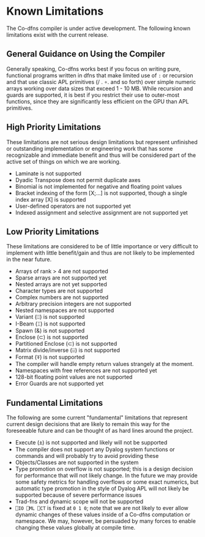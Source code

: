 ﻿# Known Limitations

The Co-dfns compiler is under active development. The following known
limitations exist with the current release.

## General Guidance on Using the Compiler

Generally speaking, Co-dfns works best if you focus on writing pure, 
functional programs written in dfns that make limited use 
of `:` or recursion and that use classic APL primitives (/ . ∘. and 
so forth) over simple numeric arrays working over data sizes that 
exceed 1 - 10 MB. While recursion and guards are supported, it is best if 
you restrict their use to outer-most functions, since they are significantly 
less efficient on the GPU than APL primitives. 

## High Priority Limitations

These limitations are not serious design limitations but represent unfinished 
or outstanding implementation or engineering work that has some recognizable 
and immediate benefit and thus will be considered part of the active set of 
things on which we are working.

* Laminate is not supported
* Dyadic Transpose does not permit duplicate axes
* Binomial is not implemented for negative and floating point values
* Bracket indexing of the form [X;...] is not supported, 
  though a single index array [X] is supported
* User-defined operators are not supported yet
* Indexed assignment and selective assignment are not supported yet

## Low Priority Limitations

These limitations are considered to be of little importance or very 
difficult to implement with little benefit/gain and thus are not likely 
to be implemented in the near future.

* Arrays of rank > 4 are not supported
* Sparse arrays are not supported yet
* Nested arrays are not yet supported
* Character types are not supported
* Complex numbers are not supported
* Arbitrary precision integers are not supported
* Nested namespaces are not supported
* Variant (⍠) is not supported
* I-Beam (⌶) is not supported
* Spawn (&) is not supported
* Enclose (⊂) is not supported
* Partitioned Enclose (⊂) is not supported
* Matrix divide/inverse (⌹) is not supported
* Format (⍕) is not supported
* The compiler will handle empty return values strangely at the moment.
* Namespaces with free references are not supported yet
* 128-bit floating point values are not supported
* Error Guards are not supported yet

## Fundamental Limitations

The following are some current "fundamental" limitations that represent
current design decisions that are likely to remain this way for the 
foreseeable future and can be thought of as hard lines around the project.

* Execute (⍎) is not supported and likely will not be supported
* The compiler does not support any Dyalog system functions or commands
  and will probably try to avoid providing these
* Objects/Classes are not supported in the system
* Type promotion on overflow is not supported; this is a design decision 
  for performance that will not likely change. In the future we may provide 
  some safety metrics for handling overflows or some exact numerics, 
  but automatic type promotion in the style of Dyalog APL will not likely 
  be supported because of severe performance issues
* Trad-fns and dynamic scope will not be supported
* `⎕IO ⎕ML ⎕CT` is fixed at `0 1 0`; note that we are not likely to ever 
  allow dynamic changes of these values inside of a Co-dfns computation 
  or namespace. We may, however, be persuaded by many forces to enable 
  changing these values globally at compile time.

